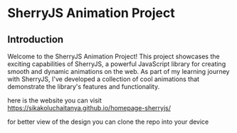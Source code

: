 # SherryJS Animation Project

## Introduction

Welcome to the SherryJS Animation Project! This project showcases the exciting capabilities of SherryJS, a powerful JavaScript library for creating smooth and dynamic animations on the web. 
As part of my learning journey with SherryJS, I've developed a collection of cool animations that demonstrate the library's features and functionality.

here is the website you can visit
https://sikakoluchaitanya.github.io/homepage-sherryjs/

for better view of the design you can clone the repo into your device
